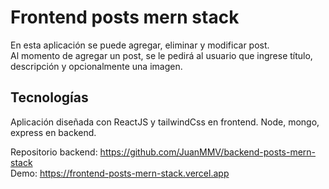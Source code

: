 # Frontend posts mern stack
En esta aplicación se puede agregar, eliminar y modificar post.  
Al momento de agregar un post, se le pedirá al usuario que ingrese título, descripción y opcionalmente una imagen.

## Tecnologías
Aplicación diseñada con ReactJS y tailwindCss en frontend.  Node, mongo, express en backend.  
  
Repositorio backend: https://github.com/JuanMMV/backend-posts-mern-stack  
Demo: https://frontend-posts-mern-stack.vercel.app
